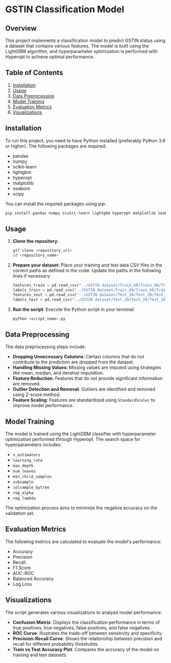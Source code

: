 # GSTIN Classification Model

## Overview
This project implements a classification model to predict GSTIN status using a dataset that contains various features. The model is built using the LightGBM algorithm, and hyperparameter optimization is performed with Hyperopt to achieve optimal performance.

## Table of Contents
1. [Installation](#installation)
2. [Usage](#usage)
3. [Data Preprocessing](#data-preprocessing)
4. [Model Training](#model-training)
5. [Evaluation Metrics](#evaluation-metrics)
6. [Visualizations](#visualizations)

## Installation

To run this project, you need to have Python installed (preferably Python 3.6 or higher). The following packages are required:

- pandas
- numpy
- scikit-learn
- lightgbm
- hyperopt
- matplotlib
- seaborn
- scipy

You can install the required packages using pip:

```bash
pip install pandas numpy scikit-learn lightgbm hyperopt matplotlib seaborn scipy
```

## Usage

1. **Clone the repository**:
   ```bash
   git clone <repository_url>
   cd <repository_name>
   ```

2. **Prepare your dataset**: Place your training and test data CSV files in the correct paths as defined in the code. Update the paths in the following lines if necessary:
   ```python
   features_train = pd.read_csv("../GSTIN dataset/Train_60/Train_60/Train_60/X_Train_Data_Input.csv")
   labels_train = pd.read_csv("../GSTIN dataset/Train_60/Train_60/Train_60/Y_Train_Data_Target.csv")
   features_test = pd.read_csv("../GSTIN dataset/Test_20/Test_20/Test_20/X_Test_Data_Input.csv")
   labels_test = pd.read_csv("../GSTIN dataset/Test_20/Test_20/Test_20/Y_Test_Data_Target.csv")
   ```

3. **Run the script**:
   Execute the Python script in your terminal:
   ```bash
   python <script_name>.py
   ```

## Data Preprocessing

The data preprocessing steps include:
- **Dropping Unnecessary Columns**: Certain columns that do not contribute to the prediction are dropped from the dataset.
- **Handling Missing Values**: Missing values are imputed using strategies like mean, median, and iterative imputation.
- **Feature Reduction**: Features that do not provide significant information are removed.
- **Outlier Detection and Removal**: Outliers are identified and removed using Z-score method.
- **Feature Scaling**: Features are standardized using `StandardScaler` to improve model performance.

## Model Training

The model is trained using the LightGBM classifier with hyperparameter optimization performed through Hyperopt. The search space for hyperparameters includes:
- `n_estimators`
- `learning_rate`
- `max_depth`
- `num_leaves`
- `min_child_samples`
- `subsample`
- `colsample_bytree`
- `reg_alpha`
- `reg_lambda`

The optimization process aims to minimize the negative accuracy on the validation set.

## Evaluation Metrics

The following metrics are calculated to evaluate the model's performance:
- Accuracy
- Precision
- Recall
- F1 Score
- AUC-ROC
- Balanced Accuracy
- Log Loss

## Visualizations

The script generates various visualizations to analyze model performance:
- **Confusion Matrix**: Displays the classification performance in terms of true positives, true negatives, false positives, and false negatives.
- **ROC Curve**: Illustrates the trade-off between sensitivity and specificity.
- **Precision-Recall Curve**: Shows the relationship between precision and recall for different probability thresholds.
- **Train vs Test Accuracy Plot**: Compares the accuracy of the model on training and test datasets.
